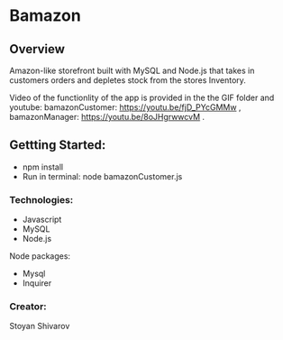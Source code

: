 # Bamazon

## Overview
Amazon-like storefront built with MySQL and Node.js that takes in customers orders and depletes stock from the stores Inventory.

Video of the functionlity of the app is provided in the the GIF folder and youtube:
                                                        bamazonCustomer: https://youtu.be/fjD_PYcGMMw ,
                                                        bamazonManager: https://youtu.be/8oJHgrwwcvM .

## Gettting Started:
* npm install
* Run in terminal:  node bamazonCustomer.js

### Technologies:

* Javascript
* MySQL
* Node.js

Node packages:

* Mysql
* Inquirer

### Creator: 
   Stoyan Shivarov
